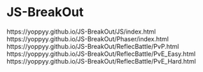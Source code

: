 # JS-BreakOut

<Tutorial>
https://yoppyy.github.io/JS-BreakOut/JS/index.html
https://yoppyy.github.io/JS-BreakOut/Phaser/index.html

<Arrange>
https://yoppyy.github.io/JS-BreakOut/ReflecBattle/PvP.html
https://yoppyy.github.io/JS-BreakOut/ReflecBattle/PvE_Easy.html
https://yoppyy.github.io/JS-BreakOut/ReflecBattle/PvE_Hard.html
